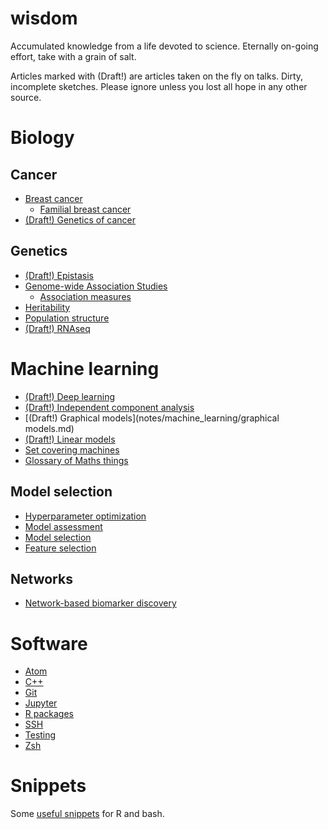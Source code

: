 # wisdom

Accumulated knowledge from a life devoted to science. Eternally on-going effort, take with a grain of salt.

Articles marked with (Draft!) are articles taken on the fly on talks. Dirty, incomplete sketches. Please ignore unless you lost all hope in any other source.

# Biology

## Cancer

* [Breast cancer](notes/bio/brca.md)
  * [Familial breast cancer](notes/bio/familial_brca.md)
* [(Draft!) Genetics of cancer](notes/bio/cancer_genetics.md)

## Genetics

* [(Draft!) Epistasis](notes/bio/epistasis.md)
* [Genome-wide Association Studies](notes/bio/gwas.md)
  * [Association measures](notes/machine_learning/association_measures.md)
* [Heritability](notes/bio/heritability.md)
* [Population structure](notes/bio/population_structure.md)
* [(Draft!) RNAseq](notes/bio/rnaseq.md)

# Machine learning

* [(Draft!) Deep learning](notes/machine_learning/deep_learning.md)
* [(Draft!) Independent component analysis](notes/data_analysis/independent_component_analysis.md)
* [(Draft!) Graphical models](notes/machine_learning/graphical models.md)
* [(Draft!) Linear models](notes/machine_learning/linear_models.md)
* [Set covering machines](notes/machine_learning/set_covering_machine.md)
* [Glossary of Maths things](notes/machine_learning/glossary.md)

## Model selection

* [Hyperparameter optimization](notes/machine_learning/hyperparameter_optimization.md)
* [Model assessment](notes/machine_learning/model_assessment.md)
* [Model selection](notes/machine_learning/model_selection.md)
* [Feature selection](notes/machine_learning/feature_selection.md)

## Networks

* [Network-based biomarker discovery](notes/bio/systems_biology.md)

# Software

* [Atom](notes/software/atom.md)
* [C++](notes/software/cpp.md)
* [Git](notes/software/git.md)
* [Jupyter](notes/software/jupyter.md)
* [R packages](notes/software/rpackages.md)
* [SSH](notes/software/ssh.md)
* [Testing](notes/software/testing.md)
* [Zsh](notes/software/zsh.md)

# Snippets

Some [useful snippets](https://github.com/hclimente/wisdom/tree/master/code) for R and bash.

